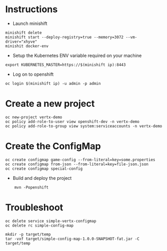 # Instructions

* Launch minishift

```
minishift delete
minishift start --deploy-registry=true --memory=3072 --vm-driver="xhyve"
minishit docker-env
```

* Setup the Kubernetes ENV variable required on your machine 

```
export KUBERNETES_MASTER=https://$(minishift ip):8443
```    
* Log on to openshift
```    
oc login $(minishift ip) -u admin -p admin
```    
# Create a new project
```    
oc new-project vertx-demo
oc policy add-role-to-user view openshift-dev -n vertx-demo
oc policy add-role-to-group view system:serviceaccounts -n vertx-demo
```

# Create the ConfigMap

```
oc create configmap game-config --from-literal=key=some.properties
oc create configmap from-json --from-literal=key=file-json.json
oc create configmap special-config    
```

* Build and deploy the project
   
```
    mvn -Popenshift   
```

# Troubleshoot

    oc delete service simple-vertx-configmap
    oc delete rc simple-config-map
    
    mkdir -p target/temp
    tar -vxf target/simple-config-map-1.0.0-SNAPSHOT-fat.jar -C target/temp


